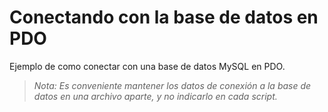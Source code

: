 # Conectando con la base de datos en PDO
Ejemplo de como conectar con una base de datos MySQL en PDO.

>_Nota: Es conveniente mantener los datos de conexión a la base de datos en una archivo aparte, y no indicarlo en cada script._


